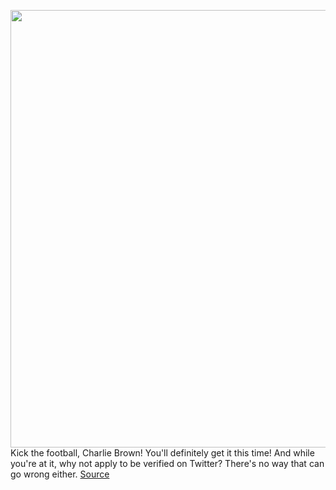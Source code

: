 <img src='https://cdn.vox-cdn.com/thumbor/ssFp6c-uJudQzH_4q8qjQU80x5M=/0x0:2040x1360/1200x800/filters:focal(857x517:1183x843)/cdn.vox-cdn.com/uploads/chorus_image/image/69855270/acastro_200715_1777_twitter_0005.0.0.jpg' width='700px' /><br/>
Kick the football, Charlie Brown! You'll definitely get it this time! And while you're at it, why not apply to be verified on Twitter? There's no way that can go wrong either.
<a href='https://www.theverge.com/2021/9/14/22673213/twitter-verification-application-requests-open-how-to'> Source <a/>